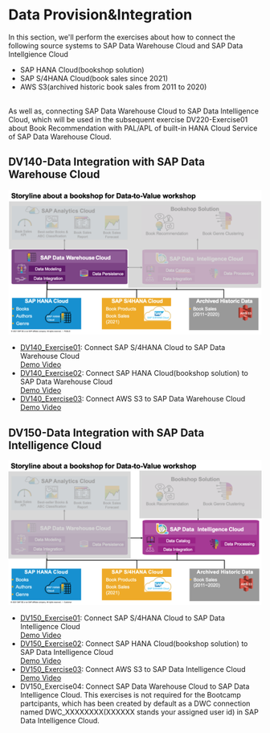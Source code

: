 # Data Provision&Integration 
In this section, we'll perform the exercises about how to connect the following source systems to SAP Data Warehouse Cloud and SAP Data Intellgience Cloud
- SAP HANA Cloud(bookshop solution)
- SAP S/4HANA Cloud(book sales since 2021)
- AWS S3(archived historic book sales from 2011 to 2020)
<br/>
As well as, connecting SAP Data Warehouse Cloud to SAP Data Intelligence Cloud, which will be used in the subsequent exercise DV220-Exercise01 about Book Recommendation with PAL/APL of built-in HANA Cloud Service of SAP Data Warehouse Cloud.

## DV140-Data Integration with SAP Data Warehouse Cloud
![Bookshop Data Integration with SAP Data Warehouse Cloud](../resources/bookshop-data-integration-dwc.png)
- [DV140_Exercise01](exercises/DV140_Exercise01_S4HC_DWC_Connection_Setup.pdf): Connect SAP S/4HANA Cloud to SAP Data Warehouse Cloud<br/>
[Demo Video](https://www.youtube.com/watch?v=TTGBulDFR5g&list=PLUvT3ZwlN9W3iXfnhh8CW2VKxSnf3bcCc&index=6)
- [DV140_Exercise02](exercises/DV140_Exercise02_SAPHC_DWC_Connection_Setup.pdf): Connect SAP HANA Cloud(bookshop solution) to SAP Data Warehouse Cloud<br/>
[Demo Video](https://www.youtube.com/watch?v=mDzxDWraxss&list=PLUvT3ZwlN9W3iXfnhh8CW2VKxSnf3bcCc&index=7)
- [DV140_Exercise03](exercises/DV140_Exercise03_S3_DWC_Connection_Setup.pdf): Connect AWS S3 to SAP Data Warehouse Cloud<br/>
[Demo Video](https://www.youtube.com/watch?v=pfIHxHPbhkY&list=PLUvT3ZwlN9W3iXfnhh8CW2VKxSnf3bcCc&index=8)

## DV150-Data Integration with SAP Data Intelligence Cloud
![Bookshop Data Integration with SAP Data Intelligence Cloud](../resources/bookshop-data-integration-di.png)
- [DV150_Exercise01](exercises/DV150_Exercise01_S4HC_DI_Connection_Setup.pdf): Connect SAP S/4HANA Cloud to SAP Data Intelligence Cloud<br/>
[Demo Video](https://www.youtube.com/watch?v=9TgfMp9GORI&list=PLUvT3ZwlN9W3iXfnhh8CW2VKxSnf3bcCc&index=9)
- [DV150_Exercise02](exercises/DV150_Exercise02_SAPHC_DI_Connection_Setup.pdf): Connect SAP HANA Cloud(bookshop solution) to SAP Data Intelligence Cloud<br/>
[Demo Video](https://www.youtube.com/watch?v=Kr6_zqvQWcQ&list=PLUvT3ZwlN9W3iXfnhh8CW2VKxSnf3bcCc&index=10)
- [DV150_Exercise03](exercises/DV150_Exercise03_S3_DI_Connection_Setup.pdf): Connect AWS S3 to SAP Data Intelligence Cloud<br/>
[Demo Video](https://www.youtube.com/watch?v=s_vYEA603M8&list=PLUvT3ZwlN9W3iXfnhh8CW2VKxSnf3bcCc&index=11)
- DV150_Exercise04: Connect SAP Data Warehouse Cloud to SAP Data Intelligence Cloud. This exercises is not required for the Bootcamp partcipants, which has been created by default as a DWC connection named DWC_XXXXXXXX(XXXXXX stands your assigned user id) in SAP Data Intelligence Cloud.